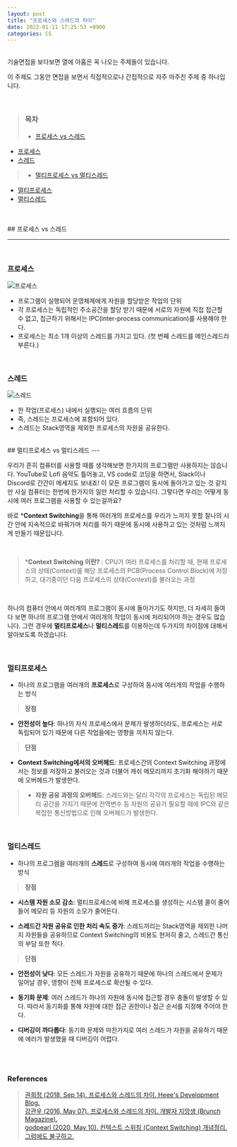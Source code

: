 ```yaml
---
layout: post
title: "프로세스와 스레드의 차이"
date: 2022-01-11 17:25:53 +0900
categories: CS
---
```

<br>
기술면접을 보다보면 열에 아홉은 꼭 나오는 주제들이 있습니다.

이 주제도 그동안 면접을 보면서 직접적으로나 간접적으로 자주 마주친 주제 중 하나입니다.

<br>

> ### 목차
> - [프로세스 vs 스레드](#프로세스-vs-스레드)
  - [프로세스](#프로세스)
  - [스레드](#스레드)
> - [멀티프로세스 vs 멀티스레드](#멀티프로세스-vs-멀티스레드)
  - [멀티프로세스](#멀티프로세스)
  - [멀티스레드](#멀티스레드)

<br>
<br>
## 프로세스 vs 스레드

---

<br>

### 프로세스

![프로세스](https://sanghun-blog-asset.s3.ap-northeast-2.amazonaws.com/Process.png)

- 프로그램이 실행되어 운영체제에게 자원을 할당받은 작업의 단위
- 각 프로세스는 독립적인 주소공간을 할당 받기 때문에 서로의 자원에 직접 접근할 수 없고, 접근하기 위해서는 IPC(inter-process communication)를 사용해야 한다.
- 프로세스는 최소 1개 이상의 스레드를 가지고 있다. (첫 번째 스레드를 메인스레드라 부른다.)

<br>

### 스레드

![스레드](https://sanghun-blog-asset.s3.ap-northeast-2.amazonaws.com/Thread.png)

- 한 작업(프로세스) 내에서 실행되는 여러 흐름의 단위
- 즉, 스레드는 프로세스에 포함되어 있다.
- 스레드는 Stack영역을 제외한 프로세스의 자원을 공유한다.

<br>
## 멀티프로세스 vs 멀티스레드
---

<br>

우리가 흔히 컴퓨터를 사용할 때를 생각해보면 한가지의 프로그램만 사용하지는 않습니다. YouTube로 Lofi 음악도 틀어놓고, VS code로 코딩을 하면서, Slack이나 Discord로 간간이 메세지도 보내죠! 이 모든 프로그램이 동시에 돌아가고 있는 것 같지만 사실 컴퓨터는 한번에 한가지의 일만 처리할 수 있습니다. 그렇다면 우리는 어떻게 동시에 여러 프로그램을 사용할 수 있는걸까요?

바로 ***Context Switching**을 통해 여러개의 프로세스를 우리가 느끼지 못할 찰나의 시간 안에 지속적으로 바꿔가며 처리를 하기 때문에 동시에 사용하고 있는 것처럼 느껴지게 만들기 때문입니다.

<br>

> ***Context Switching 이란?** : CPU가 여러 프로세스를 처리할 때, 현재 프로세스의 상태(Context)를 해당 프로세스의 PCB(Process Control Block)에 저장하고, 대기중이던 다음 프로세스의 상태(Context)를 불러오는 과정

<br>

하나의 컴퓨터 안에서 여러개의 프로그램이 동시에 돌아가기도 하지만, 더 자세히 들여다 보면 하나의 프로그램 안에서 여러개의 작업이 동시에 처리되어야 하는 경우도 많습니다. 그런 경우에 **멀티프로세스**나 **멀티스레드**를 이용하는데 두가지의 차이점에 대해서 알아보도록 하겠습니다.

<br>

### 멀티프로세스
- 하나의 프로그램을 여러개의 **프로세스**로 구성하여 동시에 여러개의 작업을 수행하는 방식

> **장점**
  - **안전성이 높다**: 하나의 자식 프로세스에서 문제가 발생하더라도, 프로세스는 서로 독립되어 있기 때문에 다른 작업들에는 영향을 끼치지 않는다.<br>
>  
> **단점**
  - **Context Switching에서의 오버헤드**: 프로세스간의 Context Switching 과정에서는 정보를 저장하고 불러오는 것과 더불어 캐쉬 메모리까지 초기화 해야하기 때문에 오버헤드가 발생한다.  
>  
> - **자원 공유 과정의 오버헤드**: 스레드와는 달리 각각의 프로세스는 독립된 메모리 공간을 가지기 때문에 전역변수 등 자원의 공유가 필요할 때에 IPC와 같은 복잡한 통신방법으로 인해 오버헤드가 발생한다.

<br>

### 멀티스레드
- 하나의 프로그램을 여러개의 **스레드**로 구성하여 동시에 여러개의 작업을 수행하는 방식

> **장점**
  - **시스템 자원 소모 감소**: 멀티프로세스에 비해 프로세스를 생성하는 시스템 콜이 줄어들어 메모리 등 자원의 소모가 줄어든다.
>  
  - **스레드간 자원 공유로 인한 처리 속도 증가**: 스레드끼리는 Stack영역을 제외한 나머지 자원들을 공유하므로 Context Switching의 비용도 현저히 줄고, 스레드간 통신의 부담 또한 적다.
>  
> **단점**
  - **안전성이 낮다**: 모든 스레드가 자원을 공유하기 때문에 하나의 스레드에서 문제가 일어날 경우, 영향이 전체 프로세스로 확산될 수 있다.
>  
  - **동기화 문제**: 여러 스레드가 하나의 자원에 동시에 접근할 경우 충돌이 발생할 수 있다. 따라서 동기화를 통해 자원에 대한 접근 권한이나 접근 순서를 지정해 주어야 한다.
>  
  - **디버깅이 까다롭다**: 동기화 문제와 마찬가지로 여러 스레드가 자원을 공유하기 때문에 에러가 발생했을 때 디버깅이 어렵다.

<br>
<br>

### References

> [권희정 (2018, Sep 14). 프로세스와 스레드의 차이. Heee's Development Blog.](https://gmlwjd9405.github.io/2018/09/14/process-vs-thread.html)  
[강관우 (2016, May 07). 프로세스와 스레드의 차이. 개발자 지망생 (Brunch Magazine).](https://brunch.co.kr/@kd4/3)  
[godpearl (2020, May 10). 컨텍스트 스위칭 (Context Switching) 개념정리. 그럼에도 불구하고.](https://pearlluck.tistory.com/150)
 